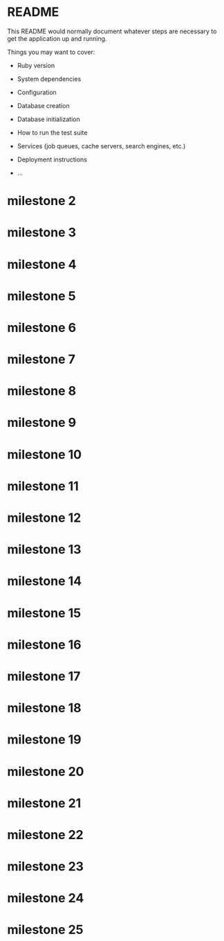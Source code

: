 # README

This README would normally document whatever steps are necessary to get the
application up and running.

Things you may want to cover:

* Ruby version

* System dependencies

* Configuration

* Database creation

* Database initialization

* How to run the test suite

* Services (job queues, cache servers, search engines, etc.)

* Deployment instructions

* ...
# milestone 2
# milestone 3
# milestone 4
# milestone 5
# milestone 6
# milestone 7
# milestone 8
# milestone 9
# milestone 10
# milestone 11
# milestone 12
# milestone 13
# milestone 14
# milestone 15
# milestone 16
# milestone 17
# milestone 18
# milestone 19
# milestone 20
# milestone 21
# milestone 22
# milestone 23
# milestone 24
# milestone 25
